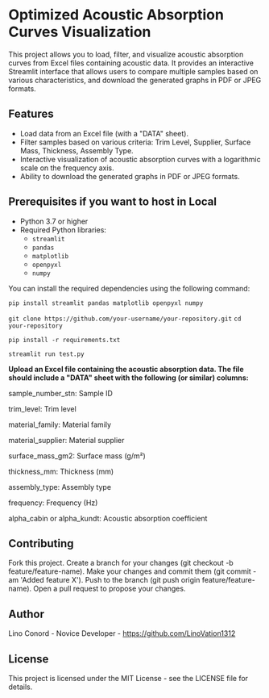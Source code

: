 # Optimized Acoustic Absorption Curves Visualization

This project allows you to load, filter, and visualize acoustic absorption curves from Excel files containing acoustic data. It provides an interactive Streamlit interface that allows users to compare multiple samples based on various characteristics, and download the generated graphs in PDF or JPEG formats.

## Features

- Load data from an Excel file (with a "DATA" sheet).
- Filter samples based on various criteria: Trim Level, Supplier, Surface Mass, Thickness, Assembly Type.
- Interactive visualization of acoustic absorption curves with a logarithmic scale on the frequency axis.
- Ability to download the generated graphs in PDF or JPEG formats.

## Prerequisites if you want to host in Local

- Python 3.7 or higher
- Required Python libraries:
  - `streamlit`
  - `pandas`
  - `matplotlib`
  - `openpyxl`
  - `numpy`

You can install the required dependencies using the following command:

```pip install streamlit pandas matplotlib openpyxl numpy```

```git clone https://github.com/your-username/your-repository.git```
```cd your-repository```

```pip install -r requirements.txt```

```streamlit run test.py```

**Upload an Excel file containing the acoustic absorption data. The file should include a "DATA" sheet with the following (or similar) columns:**

sample_number_stn: Sample ID

trim_level: Trim level

material_family: Material family

material_supplier: Material supplier

surface_mass_gm2: Surface mass (g/m²)

thickness_mm: Thickness (mm)

assembly_type: Assembly type

frequency: Frequency (Hz)

alpha_cabin or alpha_kundt: Acoustic absorption coefficient



## Contributing

Fork this project.
Create a branch for your changes (git checkout -b feature/feature-name).
Make your changes and commit them (git commit -am 'Added feature X').
Push to the branch (git push origin feature/feature-name).
Open a pull request to propose your changes.


## Author

Lino Conord - Novice Developer - https://github.com/LinoVation1312

## License

This project is licensed under the MIT License - see the LICENSE file for details.

